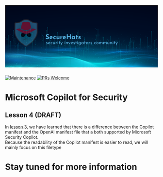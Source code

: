 ![logo](/images/sh-banner.png)
=========
[![Maintenance](https://img.shields.io/maintenance/yes/2024.svg?style=flat-square)]()
[![PRs Welcome](https://img.shields.io/badge/PRs-welcome-brightgreen.svg?style=flat-square)](http://makeapullrequest.com)</br>

# Microsoft Copilot for Security

## Lesson 4 (DRAFT)

In [lesson 3](/Lesson%203/README.md), we have learned that there is a difference between the Copilot manifest and the OpenAI manifest file that a both supported by Microsoft Security Copilot.  
Because the readability of the Copilot manifest is easier to read, we will mainly focus on this filetype


# Stay tuned for more information
